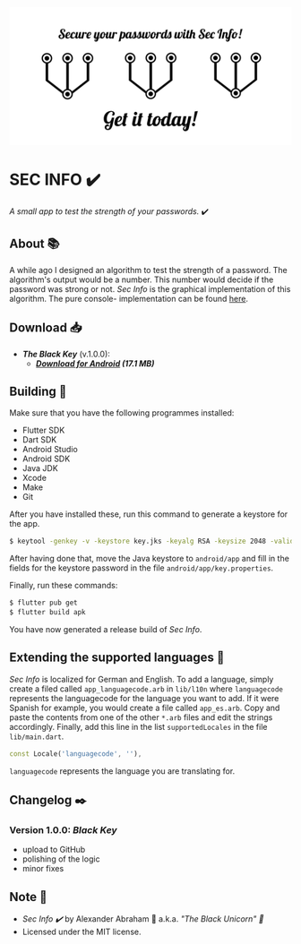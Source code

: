 <p align="center">
 <img src="assets/images/banner.png"/>
</p>

# SEC INFO :heavy_check_mark:

*A small app to test the strength of your passwords.* :heavy_check_mark:

## About :books:

A while ago I designed an algorithm to test the strength of a password. The algorithm's output would be a number. This number would decide if the password was strong or not. *Sec Info* is the graphical implementation of this algorithm. The pure console- implementation can be found [here](https://github.com/iamtheblackunicorn/securitycheck).

## Download :inbox_tray:

- ***The Black Key*** (v.1.0.0):
  - ***[Download for Android](https://github.com/iamtheblackunicorn/secinfo/releases/download/v.1.0.0/SecInfo-v1.0.0-BlackKey-Release.apk) (17.1 MB)***

## Building :hammer:

Make sure that you have the following programmes installed:

- Flutter SDK
- Dart SDK
- Android Studio
- Android SDK
- Java JDK
- Xcode
- Make
- Git

After you have installed these, run this command to generate a keystore for the app.

```bash
$ keytool -genkey -v -keystore key.jks -keyalg RSA -keysize 2048 -validity 10000 -alias key
```

After having done that, move the Java keystore to `android/app` and fill in the fields for the keystore password in the file `android/app/key.properties`.

Finally, run these commands:

```bash
$ flutter pub get
$ flutter build apk
```

You have now generated a release build of *Sec Info*.

## Extending the supported languages :book:

*Sec Info* is localized for German and English. To add a language, simply create a filed called `app_languagecode.arb` in `lib/l10n` where `languagecode` represents the languagecode for the language you want to add. If it were Spanish for example, you would create a file called `app_es.arb`.
Copy and paste the contents from one of the other `*.arb` files and edit the strings accordingly.
Finally, add this line in the list `supportedLocales` in the file `lib/main.dart`.

```dart
const Locale('languagecode', ''),
```

`languagecode` represents the language you are translating for.

## Changelog :black_nib:

### Version 1.0.0: ***Black Key***

- upload to GitHub
- polishing of the logic
- minor fixes

## Note :scroll:

- *Sec Info :heavy_check_mark:* by Alexander Abraham :black_heart: a.k.a. *"The Black Unicorn" :unicorn:*
- Licensed under the MIT license.
